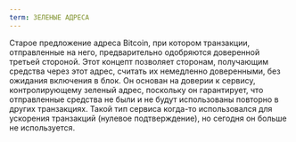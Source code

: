 ```yaml
---
term: ЗЕЛЕНЫЕ АДРЕСА
---
```


Старое предложение адреса Bitcoin, при котором транзакции, отправленные на него, предварительно одобряются доверенной третьей стороной. Этот концепт позволяет сторонам, получающим средства через этот адрес, считать их немедленно доверенными, без ожидания включения в блок. Он основан на доверии к сервису, контролирующему зеленый адрес, поскольку он гарантирует, что отправленные средства не были и не будут использованы повторно в других транзакциях. Такой тип сервиса когда-то использовался для ускорения транзакций (нулевое подтверждение), но сегодня он больше не используется.